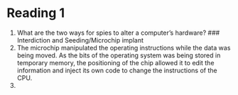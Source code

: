 # Reading 1

1. What are the two ways for spies to alter a computer’s hardware? ### Interdiction and Seeding/Microchip implant
2. The microchip manipulated the operating instructions while the data was being moved. As the bits of the operating system was being stored in temporary memory, the positioning of the chip allowed it to edit the information and inject its own code to change the instructions of the CPU.
3.
